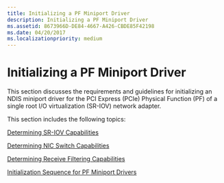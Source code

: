 ```yaml
---
title: Initializing a PF Miniport Driver
description: Initializing a PF Miniport Driver
ms.assetid: 8673966D-DE84-4667-A426-CBDE85F42198
ms.date: 04/20/2017
ms.localizationpriority: medium
---
```


# Initializing a PF Miniport Driver


This section discusses the requirements and guidelines for initializing an NDIS miniport driver for the PCI Express (PCIe) Physical Function (PF) of a single root I/O virtualization (SR-IOV) network adapter.

This section includes the following topics:

[Determining SR-IOV Capabilities](determining-sr-iov-capabilities.md)

[Determining NIC Switch Capabilities](determining-nic-switch-capabilities.md)

[Determining Receive Filtering Capabilities](determining-receive-filtering-capabilities.md)

[Initialization Sequence for PF Miniport Drivers](initialization-sequence-for-pf-miniport-drivers.md)

 

 





